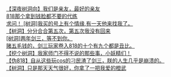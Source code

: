 [【深夜树洞向】我们是亲友，最好的亲友](http://tieba.baidu.com/p/3717983555?see_lz=1&pn=)   
[818那个拿到钱脸都不要的代练](http://tieba.baidu.com/p/3717990160?see_lz=1&pn=)   
[求问！ [树洞]我买的号上有个情缘,有一天他来找我了。](http://tieba.baidu.com/p/3720013393?see_lz=1&pn=)   
[【树洞】分分合合第五次，第五次我没有回来](http://tieba.baidu.com/p/3718005522?see_lz=1&pn=)   
[[树洞]两年剑三，等不到你。](http://tieba.baidu.com/p/3718023013?see_lz=1&pn=)   
[赌五毛钱的，剑三玩家卷入818的十个有九个都是丑比。](http://tieba.baidu.com/p/3719653854?see_lz=1&pn=)   
[【挖个树洞】我家师门不得不说的那些事，小妖精们！](http://tieba.baidu.com/p/3718592978?see_lz=1&pn=)   
[【伪818】自从这些玩cos的刁民渣了剑三，朕的人生几乎是崩溃的。](http://tieba.baidu.com/p/3718724859?see_lz=1&pn=)   
[【树洞】只是那天天气很好，你拿了一把我爱的橙武](http://tieba.baidu.com/p/3718309945?see_lz=1&pn=)   
